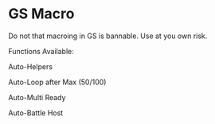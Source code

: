 # GS Macro

Do not that macroing in GS is bannable. Use at you own risk.

Functions Available:

Auto-Helpers

Auto-Loop after Max (50/100)

Auto-Multi Ready

Auto-Battle Host
